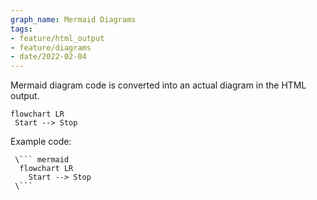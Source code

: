 ```yaml
---
graph_name: Mermaid Diagrams
tags:
- feature/html_output
- feature/diagrams
- date/2022-02-04
---
```

   
Mermaid diagram code is converted into an actual diagram in the HTML output.   
   
```mermaid  
flowchart LR  
 Start --> Stop 
```
   
   
   
Example code:   
   
```
 \``` mermaid
  flowchart LR  
    Start --> Stop 
 \```
   
```